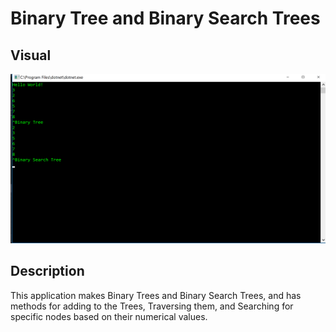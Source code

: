 # Binary Tree and Binary Search Trees

## Visual
![Alt Text](https://github.com/MinMaxed/Data-Structures-and-Algorithms/blob/master/assets/BInaryTreeBinarySearchTree.png)

## Description
This application makes Binary Trees and Binary Search Trees, and has methods for adding to the Trees, Traversing them, and Searching for specific nodes based on their numerical values. 
